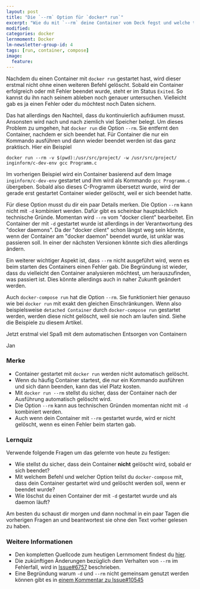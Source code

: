 ```yaml
---
layout: post
title: "Die `--rm` Option für `docker* run`"
excerpt: "Wie du mit `--rm` deine Container vom Deck fegst und welche trotzdem stehen bleiben."
modified:
categories: docker
lernmoment: Docker
lm-newsletter-group-id: 4
tags: [run, container, compose]
image:
  feature: 
---
```


Nachdem du einen Container mit `docker run` gestartet hast, wird dieser erstmal nicht ohne einen weiteren Befehl gelöscht. Sobald ein Container erfolgreich oder mit Fehler beendet wurde, steht er im Status `Exited`. So kannst du ihn nach seinem ableben noch genauer untersuchen. Vielleicht gab es ja einen Fehler oder du möchtest noch Daten sichern.

Das hat allerdings den Nachteil, dass du kontinuierlich aufräumen musst. Ansonsten wird nach und nach ziemlich viel Speicher belegt. Um dieses Problem zu umgehen, hat `docker run` die Option `--rm`. Sie entfernt den Container, nachdem er sich beendet hat. Für Container die nur ein Kommando ausführen und dann wieder beendet werden ist das ganz praktisch. Hier ein Beispiel

```
docker run --rm -v $(pwd):/usr/src/project/ -w /usr/src/project/ inginform/c-dev-env gcc Programm.c
```

Im vorherigen Beispiel wird ein Container basierend auf dem Image `inginform/c-dev-env` gestartet und ihm wird als Kommando `gcc Programm.c` übergeben. Sobald also dieses C-Programm übersetzt wurde, wird der gerade erst gestartet Container wieder gelöscht, weil er sich beendet hatte.

Für diese Option musst du dir ein paar Details merken. Die Option `--rm` kann nicht mit `-d` kombiniert werden. Dafür gibt es scheinbar hauptsächlich technische Gründe. Momentan wird `--rm` vom "docker client" bearbeitet. Ein Container der mit `-d` gestartet wurde ist allerdings in der Verantwortung des "docker daemons". Da der "docker client" schon längst weg sein könnte, wenn der Container am "docker daemon" beendet wurde, ist unklar was passieren soll. In einer der nächsten Versionen könnte sich dies allerdings ändern.

Ein weiterer wichtiger Aspekt ist, dass `--rm` nicht ausgeführt wird, wenn es beim starten des Containers einen Fehler gab. Die Begründung ist wieder, dass du vielleicht den Container analysieren möchtest, um herauszufinden, was passiert ist. Dies könnte allerdings auch in naher Zukunft geändert werden.

Auch `docker-compose run` hat die Option `--rm`. Sie funktioniert hier genauso wie bei `docker run` mit exakt den gleichen Einschränkungen. Wenn also beispielsweise `detached Container` durch `docker-compose run` gestartet werden, werden diese nicht gelöscht, weil sie noch am laufen sind. Siehe die Beispiele zu diesem Artikel.

Jetzt erstmal viel Spaß mit dem automatischen Entsorgen von Containern

Jan


### Merke

-	Container gestartet mit `docker run` werden nicht automatisch gelöscht.
-	Wenn du häufig Container startest, die nur ein Kommando ausführen und sich dann beenden, kann das viel Platz kosten.
-	Mit `docker run --rm` stellst du sicher, dass der Container nach der Ausführung automatisch gelöscht wird.
-	Die Option `--rm` kann aus technischen Gründen momentan nicht mit `-d` kombiniert werden.
-	Auch wenn dein Container mit `--rm` gestartet wurde, wird er nicht gelöscht, wenn es einen Fehler beim starten gab.

### Lernquiz 

Verwende folgende Fragen um das gelernte von heute zu festigen:

-	Wie stellst du sicher, dass dein Container **nicht** gelöscht wird, sobald er sich beendet?
-	Mit welchem Befehl und welcher Option teilst du `docker-compose` mit, dass dein Container gestartet wird und gelöscht werden soll, wenn er beendet wurde?
-	Wie löschst du einen Container der mit `-d` gestartet wurde und als daemon läuft?

Am besten du schaust dir morgen und dann nochmal in ein paar Tagen die vorherigen Fragen an und beantwortest sie ohne den Text vorher gelesen zu haben.

### Weitere Informationen

-	Den kompletten Quellcode zum heutigen Lernmoment findest du [hier](https://github.com/LernMoment/docker/tree/master/Run_--rm_Option).
-	Die zukünftigen Änderungen bezüglich dem Verhalten von `--rm` im Fehlerfall, wird in [Issue#6757](https://github.com/docker/docker/issues/6757) beschrieben. 
-	Eine Begründung warum `-d` und `--rm` nicht gemeinsam genutzt werden können gibt es in [einem Kommentar zu Issue#10545](https://github.com/docker/docker/issues/10545#issuecomment-73827389)
